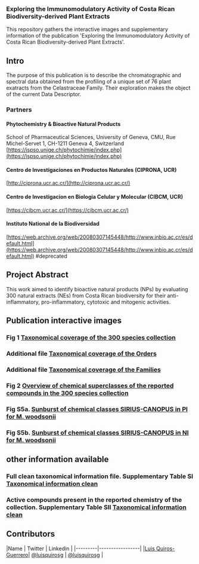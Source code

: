 ### **Exploring the Immunomodulatory Activity of Costa Rican Biodiversity-derived Plant Extracts**

This repository gathers the interactive images and supplementary information of the publication 'Exploring the Immunomodulatory Activity of Costa Rican Biodiversity-derived Plant Extracts'.

## Intro 

The purpose of this publication is to describe the chromatographic and spectral data obtained from the profiling of a unique set of 76 plant exatracts from the Celastraceae Family.
Their exploration makes the object of the current Data Descriptor.

### Partners


#### Phytochemistry & Bioactive Natural Products 

School of Pharmaceutical Sciences, University of Geneva, CMU, Rue Michel-Servet 1, CH-1211 Geneva 4, Switzerland
[https://ispso.unige.ch/phytochimie/index.php](https://ispso.unige.ch/phytochimie/index.php)

#### Centro de Investigaciones en Productos Naturales (CIPRONA, UCR)

[http://ciprona.ucr.ac.cr/](http://ciprona.ucr.ac.cr/)

#### Centro de Investigacion en Biologia Celular y Molecular (CIBCM, UCR)

[https://cibcm.ucr.ac.cr/](https://cibcm.ucr.ac.cr/)

#### Instituto National de la Biodiversidad 

[https://web.archive.org/web/20080307145448/http://www.inbio.ac.cr/es/default.html](https://web.archive.org/web/20080307145448/http://www.inbio.ac.cr/es/default.html) #deprecated

## Project Abstract 

This work aimed to identify bioactive natural products (NPs) by evaluating 300 natural extracts (NEs) from Costa Rican biodiversity for their anti-inflammatory, pro-inflammatory, cytotoxic and mitogenic activities. 

<!-- toc -->

## Publication interactive images

### Fig 1 [**Taxonomical coverage of the 300 species collection**](/docs/taxo_plot.pdf)

### Additional file [**Taxonomical coverage of the Orders**](/docs/order_coverage_plot.html)

### Additional file [**Taxonomical coverage of the Families**](/docs/family_coverage_plot.html)


### Fig 2 [**Overview of chemical superclasses of the reported compounds in the 300 species collection**](/docs/Wikidata_superclass_barplot_species.html)

### Fig S5a. [**Sunburst of chemical classes SIRIUS-CANOPUS in PI for M. woodsonii**](/docs/Maytenus_woodsonii_(positive)_sunburst.html)

### Fig S5b. [**Sunburst of chemical classes SIRIUS-CANOPUS in NI for M. woodsonii**](/docs/Maytenus_woodsonii_(negative)_sunburst.html)

## other information available 

### Full clean taxonomical information file. Supplementary Table SI [**Taxonomical information clean**](/docs/Clean_collection_taxonomical_data.html)


### Active compounds present in the reported chemistry of the collection. Supplementary Table SII [**Taxonomical information clean**](/docs/species_with_active_compounds.html)

<!-- tocstop -->



## Contributors

|Name     |  Twitter   |  Linkedin   | 
|---------|-----------------|
|[Luis Quiros-Guerrero](https://github.com/luigiquiros)| [@luisquirosg](https://twitter.com/LuisQuirosG) | [@luisquirosg](https://www.linkedin.com/in/luisquirosg/) |



